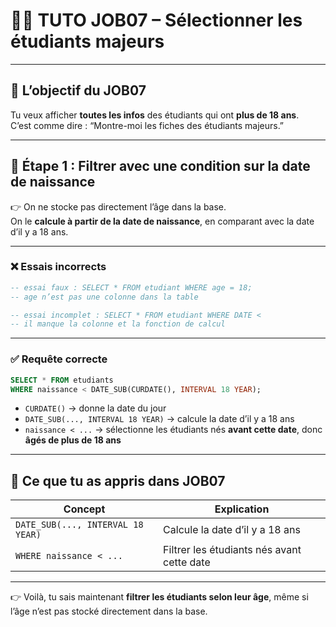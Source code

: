 # 🧑‍🏫 TUTO JOB07 – Sélectionner les étudiants majeurs

---

## 🎯 L’objectif du JOB07

Tu veux afficher **toutes les infos** des étudiants qui ont **plus de 18 ans**.  
C’est comme dire : “Montre-moi les fiches des étudiants majeurs.”

---

## 🧩 Étape 1 : Filtrer avec une condition sur la date de naissance

👉 On ne stocke pas directement l’âge dans la base.  
On le **calcule à partir de la date de naissance**, en comparant avec la date d’il y a 18 ans.

---

### ❌ Essais incorrects

```sql
-- essai faux : SELECT * FROM etudiant WHERE age = 18;
-- age n’est pas une colonne dans la table

-- essai incomplet : SELECT * FROM etudiant WHERE DATE <
-- il manque la colonne et la fonction de calcul
```

---

### ✅ Requête correcte

```sql
SELECT * FROM etudiants
WHERE naissance < DATE_SUB(CURDATE(), INTERVAL 18 YEAR);
```

- `CURDATE()` → donne la date du jour
- `DATE_SUB(..., INTERVAL 18 YEAR)` → calcule la date d’il y a 18 ans
- `naissance < ...` → sélectionne les étudiants nés **avant cette date**, donc **âgés de plus de 18 ans**

---

## 🧠 Ce que tu as appris dans JOB07

| Concept                           | Explication                                |
| --------------------------------- | ------------------------------------------ |
| `DATE_SUB(..., INTERVAL 18 YEAR)` | Calcule la date d’il y a 18 ans            |
| `WHERE naissance < ...`           | Filtrer les étudiants nés avant cette date |

---

👉 Voilà, tu sais maintenant **filtrer les étudiants selon leur âge**, même si l’âge n’est pas stocké directement dans la base.
